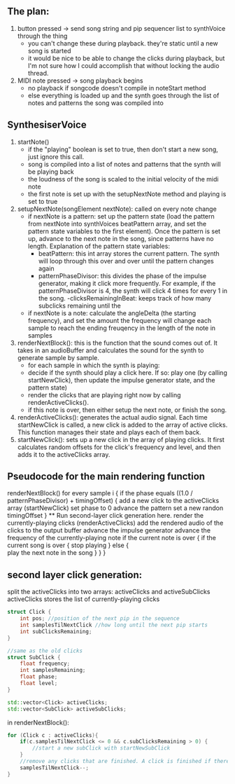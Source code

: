 
## The plan:
1. button pressed -> send song string and pip sequencer list to synthVoice through the thing
    - you can't change these during playback. they're static until a new song is started
    - it would be nice to be able to change the clicks during playback, but I'm not sure how I could accomplish that without locking the audio thread.
2. MIDI note pressed -> song playback begins
    - no playback if songcode doesn't compile in noteStart method
    - else everything is loaded up and the synth goes through the list of notes and patterns the song was compiled into

## SynthesiserVoice
1. startNote()
    - if the "playing" boolean is set to true, then don't start a new song, just ignore this call. 
    - song is compiled into a list of notes and patterns that the synth will be playing back
    - the loudness of the song is scaled to the initial velocity of the midi note
    - the first note is set up with the setupNextNote method and playing is set to true
2. setupNextNote(songElement nextNote): called on every note change
    - if nextNote is a pattern: set up the pattern state (load the pattern from nextNote into synthVoices beatPattern array, and set the pattern state variables to the first element). Once the pattern is set up, advance to the next note in the song, since patterns have no length. Explanation of the pattern state variables:
        - beatPattern: this int array stores the current pattern. The synth will loop through this over and over until the pattern changes again
        - patternPhaseDivisor: this divides the phase of the impulse generator, making it click more frequently. For example, if the patternPhaseDivisor is 4, the synth will click 4 times for every 1 in the song.
        -clicksRemainingInBeat: keeps track of how many subclicks remaining until the 
    - if nextNote is a note: calculate the angleDelta (the starting frequency), and set the amount the frequency will change each sample to reach the ending freuqency in the length of the note in samples
3. renderNextBlock(): this is the function that the sound comes out of. It takes in an audioBuffer and calculates the sound for the synth to generate sample by sample. 
    - for each sample in which the synth is playing:
    - decide if the synth should play a click here. If so: play one (by calling startNewClick), then update the impulse generator state, and the pattern state)
    - render the clicks that are playing right now by calling renderActiveClicks().
    - if this note is over, then either setup the next note, or finish the song.
4. renderActiveClicks(): generates the actual audio signal. Each time startNewClick is called, a new click is added to the array of active clicks. This function manages their state and plays each of them back. 
5. startNewClick(): sets up a new click in the array of playing clicks. It first calculates random offsets for the click's frequency and level, and then adds it to the activeClicks array. 


## Pseudocode for the main rendering function

renderNextBlock()
    for every sample i {
        if the phase equals ((1.0 / patternPhaseDivisor) + timingOffset) 
            {
            add a new click to the activeClicks array (startNewClick)
            set phase to 0
            advance the pattern
            set a new randon timingOffset
            }
        ** Run second-layer click generation here. 
        render the currently-playing clicks (renderActiveClicks)
        add the rendered audio of the clicks to the output buffer
        advance the impulse generator 
        advance the frequency of the currently-playing note 
        if the current note is over
        {
            if the current song is over 
            {
                stop playing
            } else
            {   
                play the next note in the song
            }
        }
    }


## second layer click generation:

split the activeClicks into two arrays: activeClicks and activeSubClicks
activeClicks stores the list of currently-playing clicks 

```c++
struct Click {
    int pos; //position of the next pip in the sequence
    int samplesTilNextClick //how long until the next pip starts
    int subClicksRemaining;
}

//same as the old clicks 
struct SubClick {
    float frequency;
    int samplesRemaining;   
    float phase; 
    float level;
}

std::vector<Click> activeClicks;
std::vector<SubClick> activeSubClicks;
```

in renderNextBlock():

```c++
for (Click c : activeClicks){
    if(c.samplesTilNextClick <= 0 && c.subClicksRemaining > 0) {
        //start a new subClick with startNewSubClick
    }
    //remove any clicks that are finished. A click is finished if there are >= 0 samples remaining, and 0 subclicks remainign
    samplesTilNextClick--;
}
```

